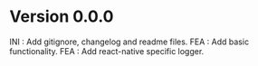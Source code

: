 # Version 0.0.0
INI : Add gitignore, changelog and readme files.
FEA : Add basic functionality.
FEA : Add react-native specific logger.

